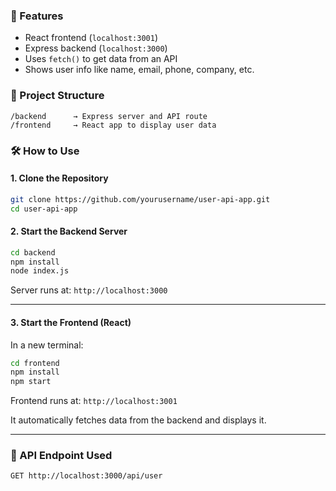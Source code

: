 
### 🚀 Features

* React frontend (`localhost:3001`)
* Express backend (`localhost:3000`)
* Uses `fetch()` to get data from an API
* Shows user info like name, email, phone, company, etc.


### 📁 Project Structure

```
/backend      → Express server and API route
/frontend     → React app to display user data
```

### 🛠 How to Use

#### 1. Clone the Repository

```bash
git clone https://github.com/yourusername/user-api-app.git
cd user-api-app
```

#### 2. Start the Backend Server

```bash
cd backend
npm install
node index.js
```

Server runs at: `http://localhost:3000`

---

#### 3. Start the Frontend (React)

In a new terminal:

```bash
cd frontend
npm install
npm start
```

Frontend runs at: `http://localhost:3001`

It automatically fetches data from the backend and displays it.

---

### 🔗 API Endpoint Used

```
GET http://localhost:3000/api/user
```
